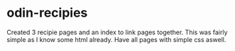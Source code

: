 # odin-recipies

Created 3 recipie pages and an index to link pages together. This was fairly simple as I know some html already.
Have all pages with simple css aswell.